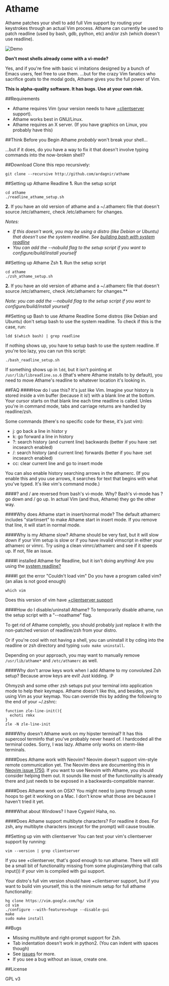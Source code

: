 Athame
======

Athame patches your shell to add full Vim support by routing your keystrokes through an actual Vim process. Athame can currently be used to patch readline (used by bash, gdb, python, etc) and/or zsh (which doesn't use readline).

![Demo](http://i.imgur.com/MZCL1Vi.gif)

**Don't most shells already come with a vi-mode?**

Yes, and if you're fine with basic vi imitations designed by a bunch of Emacs users, feel free to use them. ...but for the crazy Vim fanatics who sacrifice goats to the modal gods, Athame gives you the full power of Vim.

**This is alpha-quality software. It has bugs. Use at your own risk.**

##Requirements
- Athame requires Vim (your version needs to have [+clientserver](#setting-up-vim-with-clientserver) support).
- Athame works best in GNU/Linux.
- Athame requires an X server. (If you have graphics on Linux, you probably have this)

##Think Before you Begin
Athame *probably* won't break your shell...

...but if it does, do you have a way to fix it that doesn't involve typing commands into the now-broken shell?

##Download
Clone this repo recursively:

    git clone --recursive http://github.com/ardagnir/athame

##Setting up Athame Readline
**1.** Run the setup script

    cd athame
    ./readline_athame_setup.sh

**2.** If you have an old version of athame and a ~/.athamerc file that doesn't source /etc/athamerc, check /etc/athamerc for changes.

*Notes:*
- *If this doesn't work, you may be using a distro (like Debian or Ubuntu) that doesn't use the system readline. See [building bash with system readline](#setting-up-bash-to-use-athame-readline)*
- *You can add the --nobuild flag to the setup script if you want to configure/build/install yourself*


##Setting up Athame Zsh
**1.** Run the setup script

    cd athame
    ./zsh_athame_setup.sh

**2.** If you have an old version of athame and a ~/.athamerc file that doesn't source /etc/athamerc, check /etc/athamerc for changes.**

*Note: you can add the --nobuild flag to the setup script if you want to configure/build/install yourself*

##Setting up Bash to use Athame Readline
Some distros (like Debian and Ubuntu) don't setup bash to use the system readline.
To check if this is the case, run:

    ldd $(which bash) | grep readline

If nothing shows up, you have to setup bash to use the system readline. If you're too lazy, you can run this script:

    ./bash_readline_setup.sh

If something shows up in `ldd`, but it isn't pointing at `/usr/lib/libreadline.so.6` (that's where Athame installs to by default), you need to move Athame's readline to whatever location it's looking in.

##FAQ
####How do I use this?
It's just like Vim. Imagine your history is stored inside a vim buffer (because it is!) with a blank line at the bottom. Your cursor starts on that blank line each time readline is called.
Unles you're in command mode, tabs and carriage returns are handled by readline/zsh.

Some commands (there's no specific code for these, it's just vim):

- j: go back a line in histor y
- k: go forward a line in history
- ?: search history (and current line) backwards (better if you have :set incsearch enabled)
- /: search history (and current line) forwards (better if you have :set incsearch enabled)
- cc: clear current line and go to insert mode

You can also enable history searching arrows in the athamerc. (If you enable this and you use arrows, it searches for text that begins with what you've typed. It's like vim's command mode.)


####? and / are reversed from bash's vi-mode. Why?
Bash's vi-mode has ? go down and / go up. In actual Vim (and thus, Athame) they go the other way.

####Why does Athame start in insert/normal mode?
The default athamerc includes "startinsert" to make Athame start in insert mode. If you remove that line, it will start in normal mode.

####Why is my Athame slow?
Athame should be very fast, but it will slow down if your Vim setup is slow or if you have invalid vimscript in either your athamerc or vimrc. Try using a clean vimrc/athamerc and see if it speeds up. If not, file an issue.

####I installed Athame for Readline, but it isn't doing anything!
Are you using the [system readline?](#setting-up-bash-to-use-athame-readline)

####I got the error "Couldn't load vim"
Do you have a program called vim? (an alias is not good enough)

    which vim

Does this version of vim have [+clientserver support](#setting-up-vim-with-clientserver)

####How do I disable/uninstall Athame?
To temporarily disable athame, run the setup script with a "--noathame" flag.

To get rid of Athame completly, you should probably just replace it with the non-patched version of readline/zsh from your distro.

Or if you're cool with not having a shell, you can uninstall it by cding into the readline or zsh directory and typing `sudo make uninstall`.

Depending on your approach, you may want to manually remove `/usr/lib/athame*` and `/etc/athamerc` as well.

####Why don't arrow keys work when I add Athame to my convoluted Zsh setup?
Because arrow keys are evil! Just kidding. :P

Ohmyzsh and some other zsh setups put your terminal into application mode to help their keymaps. Athame doesn't like this, and besides, you're using Vim as your keymap. You can override this by adding the following to the end of your ~/.zshrc:

    function zle-line-init(){
      echoti rmkx
    }
    zle -N zle-line-init

####Why doesn't Athame work on my hipster terminal? It has this supercool terminfo that you've probably never heard of.
I hardcoded all the terminal codes. Sorry, I was lazy. Athame only works on xterm-like terminals.

####Does Athame work with Neovim?
Neovim doesn't support vim-style remote communication yet. The Neovim devs are documenting this in [Neovim issue 1750](https://github.com/neovim/neovim/issues/1750). If you want to use Neovim with Athame, you should consider helping them out. It sounds like most of the functionality is already there and just needs to be exposed in a backwards-compatible manner.

####Does Athame work on OSX?
You might need to jump through some hoops to get it working on a Mac. I don't know what those are because I haven't tried it yet.

####What about Windows? I have Cygwin!
Haha, no.

####Does Athame support multibyte characters?
For readline it does. For zsh, any multibyte characters (except for the prompt) will cause trouble.

##Setting up vim with clientserver
You can test your vim's clientserver support by running:

    vim --version | grep clientserver

If you see +clientserver, that's good enough to run athame. There will still be a small bit of functionality missing from some plugins(anything that calls input()) if your vim is compiled with gui support.

Your distro's full vim version should have +clientserver support, but if you want to build vim yourself, this is the minimum setup for full athame functionality:

    hg clone https://vim.google.com/hg/ vim
    cd vim
    ./configure --with-features=huge --disable-gui
    make
    sudo make install

##Bugs
- Missing multibyte and right-prompt support for Zsh.
- Tab indentation doesn't work in python2. (You can indent with spaces though)
- See [issues](https://github.com/ardagnir/athame/issues) for more.
- If you see a bug without an issue, create one.

##License

GPL v3
